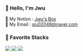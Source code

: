 
### 🍊 Hello, I'm Jwu 
🍎 My Notion : [Jwu's Box](https://jwuu.notion.site/5b44ef5fc37c4b979535406aba51145f)  
🍉 My Email  : [sju02048@naver.com](https://sju02048@naver.com)


### 🍓 Favorite Stacks 
<img src="https://img.shields.io/badge/TypeScript-3178C6?style=flat&logo=TypeScript&logoColor=white"/> <img src="https://img.shields.io/badge/React-61DAFB?style=flat&logo=React&logoColor=white"/> <img src="https://img.shields.io/badge/Tailwind CSS-06B6D4?style=flat&logo=tailwind-css&logoColor=white"/>

